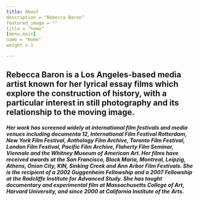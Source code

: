 ```yaml
---
title: About
description = "Rebecca Baron"
featured_image = ""
title = "home"
[menu.main]
name = "Home"
weight = 1

---
```

## Rebecca Baron is a Los Angeles-based media artist known for her lyrical essay films which explore the construction of history, with a particular interest in still photography and its relationship to the moving image.

##### Her work has screened widely at international film festivals and media venues including documenta 12, International Film Festival Rotterdam, New York Film Festival, Anthology Film Archive, Toronto Film Festival, London Film Festival, Pacific Film Archive, Flaherty Film Seminar, Viennale and the Whitney Museum of American Art. Her films have received awards at the San Francisco, Black Maria, Montreal, Leipzig, Athens, Onion City, KIN, Sinking Creek and Ann Arbor Film Festivals. She is the recipient of a 2002 Guggenheim Fellowship and a 2007 Fellowship at the Radcliffe Institute for Advanced Study. She has taught documentary and experimental film at Massachusetts College of Art, Harvard University, and since 2000 at California Institute of the Arts.

